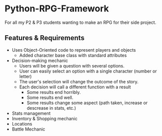 # Python-RPG-Framework
For all my P2 & P3 students wanting to make an RPG for their side project.

## Features & Requirements
* Uses Object-Oriented code to represent players and objects
    - Added character base class with standard attributes
* Decision-making mechanic
    - Users will be given a question with several options.
    - User can easily select an option with a single character (number or 
    letter)
    - The user's selection will change the outcome of the story.
    - Each decision will call a different function with a result
        - Some results end horribly.
        - Some results end well.
        - Some results change some aspect (path taken, increase or descrease in stats, etc.)
* Stats management
* Inventory & Shopping mechanic
* Locations
* Battle Mechanic